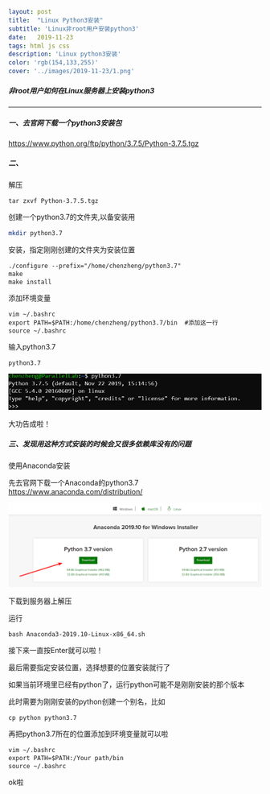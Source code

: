 ```yaml
layout: post
title:  "Linux Python3安装"
subtitle: 'Linux非root用户安装python3'
date:   2019-11-23
tags: html js css
description: 'Linux python3安装'
color: 'rgb(154,133,255)'
cover: '../images/2019-11-23/1.png'
```



##### 非root用户如何在Linux服务器上安装python3

---

##### 一、去官网下载一个python3安装包

https://www.python.org/ftp/python/3.7.5/Python-3.7.5.tgz

##### 二、

解压

```shell
tar zxvf Python-3.7.5.tgz
```

创建一个python3.7的文件夹,以备安装用

```sh
mkdir python3.7
```

安装，指定刚刚创建的文件夹为安装位置

```shell
./configure --prefix="/home/chenzheng/python3.7"
make
make install
```

添加环境变量

```shell
vim ~/.bashrc
export PATH=$PATH:/home/chenzheng/python3.7/bin  #添加这一行
source ~/.bashrc
```

输入python3.7

```shell
python3.7
```

![](../images/2019-11-23/1.png)

大功告成啦！

##### 三、发现用这种方式安装的时候会又很多依赖库没有的问题

使用Anaconda安装

先去官网下载一个Anaconda的python3.7 https://www.anaconda.com/distribution/ 

![](../images/2019-11-23/2.png)

下载到服务器上解压

运行

```shell
bash Anaconda3-2019.10-Linux-x86_64.sh
```

接下来一直按Enter就可以啦！

最后需要指定安装位置，选择想要的位置安装就行了

如果当前环境里已经有python了，运行python可能不是刚刚安装的那个版本

此时需要为刚刚安装的python创建一个别名，比如

```shell
cp python python3.7
```

再把python3.7所在的位置添加到环境变量就可以啦

```shell
vim ~/.bashrc
export PATH=$PATH:/Your path/bin
source ~/.bashrc
```

ok啦